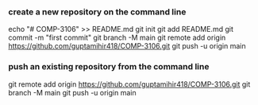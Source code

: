 
### create a new repository on the command line
echo "# COMP-3106" >> README.md
git init
git add README.md
git commit -m "first commit"
git branch -M main
git remote add origin https://github.com/guptamihir418/COMP-3106.git
git push -u origin main

### push an existing repository from the command line
git remote add origin https://github.com/guptamihir418/COMP-3106.git
git branch -M main
git push -u origin main